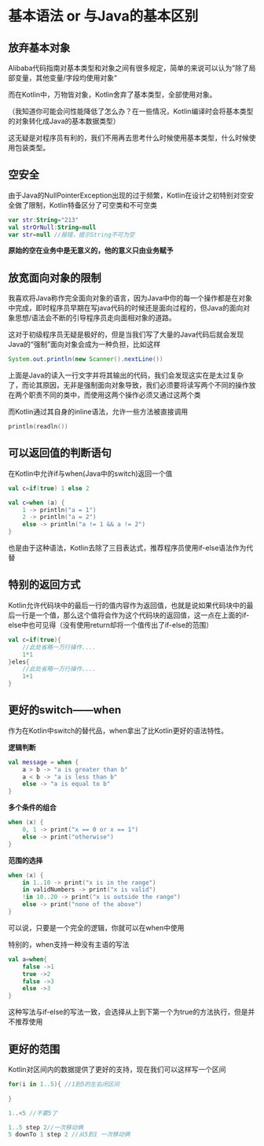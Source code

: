 # 基本语法 or 与Java的基本区别

## 放弃基本对象

Alibaba代码指南对基本类型和对象之间有很多规定，简单的来说可以认为”除了局部变量，其他变量/字段均使用对象“

而在Kotlin中，万物皆对象，Kotlin舍弃了基本类型，全部使用对象。

（我知道你可能会问性能降低了怎么办？在一些情况，Kotlin编译时会将基本类型的对象转化成Java的基本数据类型）

这无疑是对程序员有利的，我们不用再去思考什么时候使用基本类型，什么时候使用包装类型。

## 空安全

由于Java的NullPointerException出现的过于频繁，Kotlin在设计之初特别对空安全做了限制，Kotlin特备区分了可空类和不可空类

```kotlin
var str:String="213"
val strOrNull:String=null
var str=null //报错，提示String不可为空
```

**原始的空在业务中是无意义的，他的意义只由业务赋予**

## 放宽面向对象的限制

我喜欢将Java称作完全面向对象的语言，因为Java中你的每一个操作都是在对象中完成，即时程序员早期在写java代码的时候还是面向过程的，但Java的面向对象思想/语法会不断的引导程序员走向面相对象的道路。

这对于初级程序员无疑是极好的，但是当我们写了大量的Java代码后就会发现Java的“强制”面向对象会成为一种负担，比如这样

```java
System.out.println(new Scanner().nextLine())
```

上面是Java的读入一行文字并将其输出的代码，我们会发现这实在是太过复杂了，而论其原因，无非是强制面向对象导致，我们必须要将读写两个不同的操作放在两个职责不同的类中，而使用这两个操作必须又通过这两个类

而Kotlin通过其自身的inline语法，允许一些方法被直接调用

```kotlin
println(readln())
```

## 可以返回值的判断语句

在Kotlin中允许if与when(Java中的switch)返回一个值

```kotlin
val c=if(true) 1 else 2
```

```kotlin
val c=when (a) {  
    1 -> println("a = 1")  
    2 -> println("a = 2")  
    else -> println("a != 1 && a != 2")  
}
```

也是由于这种语法，Kotlin去除了三目表达式，推荐程序员使用if-else语法作为代替

## 特别的返回方式

Kotlin允许代码块中的最后一行的值内容作为返回值，也就是说如果代码块中的最后一行是一个值，那么这个值将会作为这个代码块的返回值，这一点在上面的if-else中也可见得（没有使用return却将一个值传出了if-else的范围）

```kotlin
val c=if(true){
	//此处省略一万行操作....
	1*1
}eles{
	//此处省略一万行操作....
	1+1
}
```

## 更好的switch——when

作为在Kotlin中switch的替代品，when拿出了比Kotlin更好的语法特性。

**逻辑判断**

```kotlin
val message = when {
    a > b -> "a is greater than b"
    a < b -> "a is less than b"
    else -> "a is equal to b"
}
```

**多个条件的组合**

```kotlin
when (x) {
    0, 1 -> print("x == 0 or x == 1")
    else -> print("otherwise")
}
```

**范围的选择**

```kotlin
when (x) {
    in 1..10 -> print("x is in the range")
    in validNumbers -> print("x is valid")
    !in 10..20 -> print("x is outside the range")
    else -> print("none of the above")
}
```

可以说，只要是一个完全的逻辑，你就可以在when中使用

特别的，when支持一种没有主语的写法

```kotlin
val a=when{  
    false ->1  
    true ->2  
    false ->3  
    else ->3  
}
```

这种写法与if-else的写法一致，会选择从上到下第一个为true的方法执行，但是并不推荐使用

## 更好的范围

Kotlin对区间内的数据提供了更好的支持，现在我们可以这样写一个区间

```kotlin
for(i in 1..5){ //1到5的左右闭区间
	
}

1..<5 //不要5了

1..5 step 2//一次移动俩
5 downTo 1 step 2 //从5到1 一次移动俩
```


